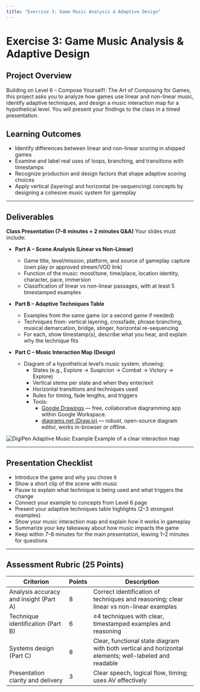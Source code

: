 ```yaml
---
title: "Exercise 3: Game Music Analysis & Adaptive Design"
---
```


# **Exercise 3: Game Music Analysis & Adaptive Design**

## **Project Overview**

Building on Level 6 – Compose Yourself!: The Art of Composing for Games, this project asks you to analyze how games use linear and non-linear music, identify adaptive techniques, and design a music interaction map for a hypothetical level. You will present your findings to the class in a timed presentation.

## **Learning Outcomes**

* Identify differences between linear and non-linear scoring in shipped games
* Examine and label real uses of loops, branching, and transitions with timestamps
* Recognize production and design factors that shape adaptive scoring choices
* Apply vertical (layering) and horizontal (re-sequencing) concepts by designing a cohesive music system for gameplay

---

## **Deliverables**

**Class Presentation (7–8 minutes + 2 minutes Q\&A)**
Your slides must include:

* **Part A – Scene Analysis (Linear vs Non-Linear)**

  * Game title, level/mission, platform, and source of gameplay capture (own play or approved stream/VOD link)
  * Function of the music: mood/tone, time/place, location identity, character, pace, immersion
  * Classification of linear vs non-linear passages, with at least 5 timestamped examples

* **Part B – Adaptive Techniques Table**

  * Examples from the same game (or a second game if needed)
  * Techniques from: vertical layering, crossfade, phrase branching, musical demarcation, bridge, stinger, horizontal re-sequencing
  * For each, show timestamp(s), describe what you hear, and explain why the technique fits

* **Part C – Music Interaction Map (Design)**
  * Diagram of a hypothetical level’s music system, showing:
    * States (e.g., Explore → Suspicion → Combat → Victory → Explore)
    * Vertical stems per state and when they enter/exit
    * Horizontal transitions and techniques used
    * Rules for timing, fade lengths, and triggers
    * Tools: 
        * [Google Drawings](https://docs.google.com/drawings) — free, collaborative diagramming app within Google Workspace.
        * [diagrams.net (Draw.io)](https://www.drawio.com/) — robust, open-source diagram editor, works in-browser or offline.

  
![DigiPen Adaptive Music Example](https://www.digipen.edu/sites/default/files/public/img/news/05-body/class-select-digipen-adaptive-music-video-games-body1.jpg)
Example of a clear interaction map

---

## **Presentation Checklist**

* Introduce the game and why you chose it
* Show a short clip of the scene with music
* Pause to explain what technique is being used and what triggers the change
* Connect your example to concepts from Level 6 page
* Present your adaptive techniques table highlights (2–3 strongest examples)
* Show your music interaction map and explain how it works in gameplay
* Summarize your key takeaway about how music impacts the game
* Keep within 7–8 minutes for the main presentation, leaving 1–2 minutes for questions

---

## **Assessment Rubric (25 Points)**

| Criterion                              | Points | Description                                                                                           |
| -------------------------------------- | ------ | ----------------------------------------------------------------------------------------------------- |
| Analysis accuracy and insight (Part A) | 8      | Correct identification of techniques and reasoning; clear linear vs non-linear examples               |
| Technique identification (Part B)      | 6      | ≥4 techniques with clear, timestamped examples and reasoning                                          |
| Systems design (Part C)                | 8      | Clear, functional state diagram with both vertical and horizontal elements; well-labeled and readable |
| Presentation clarity and delivery      | 3      | Clear speech, logical flow, timing; uses AV effectively                                               |

